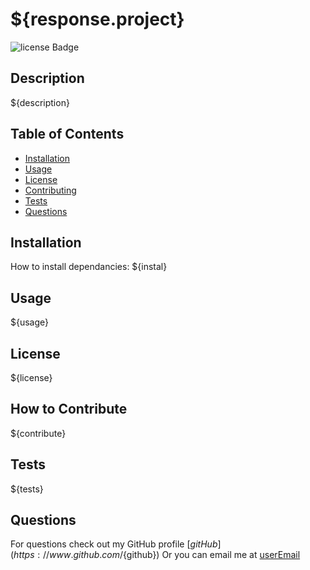 # ${response.project}

![license Badge](https://img.shields.io/github/license/${response.gitHub}/${repo})

## Description

${description}

## Table of Contents

- [Installation](#installation)
- [Usage](#usage)
- [License](#license)
- [Contributing](#contributing)
- [Tests](#tests)
- [Questions](#questions)

<a name="installation"></a>
## Installation

How to install dependancies: ${instal}

<a name="usage"></a>
## Usage

${usage}

<a name="license"></a>
## License

${license}

<a name="contributing"></a>
## How to Contribute

${contribute}

<a name="tests"></a>
## Tests

${tests}

<a name="questions"></a>
## Questions

For questions check out my GitHub profile [${gitHub}](https://www.github.com/${github})
Or you can email me at [userEmail](${email})